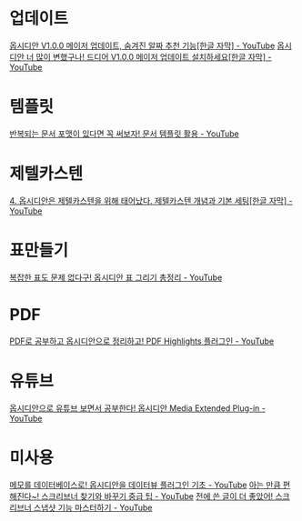 # 업데이트
[옵시디안 V1.0.0 메이저 업데이트, 숨겨진 알짜 추천 기능[한글 자막] - YouTube](https://www.youtube.com/watch?v=ulIyW5bW08Q&t=429s)
[옵시디안 너 많이 변했구나! 드디어 V1.0.0 메이저 업데이트 설치하세요[한글 자막] - YouTube](https://www.youtube.com/watch?v=Y133ZRh_ewc&t=9s)

# 템플릿
[반복되는 문서 포맷이 있다면 꼭 써보자! 문서 템플릿 활용 - YouTube](https://www.youtube.com/watch?v=TXq0j5wkBaI&t=444s)

# 제텔카스텐
[4. 옵시디안은 제텔카스텐을 위해 태어났다. 제텔카스텐 개념과 기본 세팅[한글 자막] - YouTube](https://www.youtube.com/watch?v=dXzfLOCEDaw&t=446s)

# 표만들기
[복잡한 표도 문제 없다구! 옵시디안 표 그리기 총정리 - YouTube](https://www.youtube.com/watch?v=aKJdI2i3aYU)

# PDF
[PDF로 공부하고 옵시디안으로 정리하고! PDF Highlights 플러그인 - YouTube](https://www.youtube.com/watch?v=jHfxtpavll0)

# 유튜브
[옵시디안으로 유튜브 보면서 공부한다! 옵시디안 Media Extended Plug-in - YouTube](https://www.youtube.com/watch?v=4JaRoKofYwo)

# 미사용
[메모를 데이터베이스로! 옵시디안을 데이터뷰 플러그인 기초 - YouTube](https://www.youtube.com/watch?v=30btdLPW8zU)
[아는 만큼 편해진다~! 스크리브너 찾기와 바꾸기 중급 팁 - YouTube](https://www.youtube.com/watch?v=-DUj0PAoXvw)
[전에 쓴 글이 더 좋았어! 스크리브너 스냅샷 기능 마스터하기 - YouTube](https://www.youtube.com/watch?v=1OFbYgPYBB4)